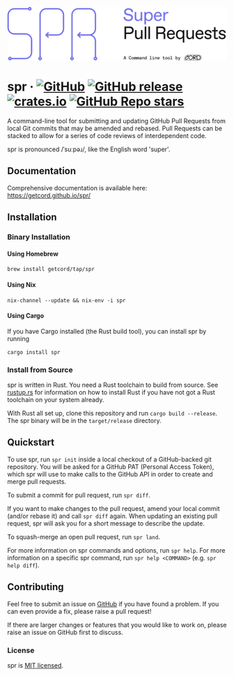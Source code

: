 ![spr](./docs/spr.svg)

# spr &middot; [![GitHub](https://img.shields.io/github/license/getcord/spr)](https://img.shields.io/github/license/getcord/spr) [![GitHub release](https://img.shields.io/github/v/release/getcord/spr?include_prereleases)](https://github.com/getcord/spr/releases) [![crates.io](https://img.shields.io/crates/v/spr.svg)](https://crates.io/crates/spr) [![GitHub Repo stars](https://img.shields.io/github/stars/getcord/spr?style=social)](https://github.com/getcord/spr)

A command-line tool for submitting and updating GitHub Pull Requests from local
Git commits that may be amended and rebased. Pull Requests can be stacked to
allow for a series of code reviews of interdependent code.

spr is pronounced /ˈsuːpəɹ/, like the English word 'super'.

## Documentation

Comprehensive documentation is available here: https://getcord.github.io/spr/

## Installation

### Binary Installation

#### Using Homebrew

```shell
brew install getcord/tap/spr
```

#### Using Nix

```shell
nix-channel --update && nix-env -i spr
```

#### Using Cargo

If you have Cargo installed (the Rust build tool), you can install spr by running

```shell
cargo install spr
```

### Install from Source

spr is written in Rust. You need a Rust toolchain to build from source. See [rustup.rs](https://rustup.rs) for information on how to install Rust if you have not got a Rust toolchain on your system already.

With Rust all set up, clone this repository and run `cargo build --release`. The spr binary will be in the `target/release` directory.

## Quickstart

To use spr, run `spr init` inside a local checkout of a GitHub-backed git repository. You will be asked for a GitHub PAT (Personal Access Token), which spr will use to make calls to the GitHub API in order to create and merge pull requests.

To submit a commit for pull request, run `spr diff`.

If you want to make changes to the pull request, amend your local commit (and/or rebase it) and call `spr diff` again. When updating an existing pull request, spr will ask you for a short message to describe the update.

To squash-merge an open pull request, run `spr land`.

For more information on spr commands and options, run `spr help`. For more information on a specific spr command, run `spr help <COMMAND>` (e.g. `spr help diff`).

## Contributing

Feel free to submit an issue on [GitHub](https://github.com/getcord/spr) if you have found a problem. If you can even provide a fix, please raise a pull request!

If there are larger changes or features that you would like to work on, please raise an issue on GitHub first to discuss.

### License

spr is [MIT licensed](./LICENSE).
